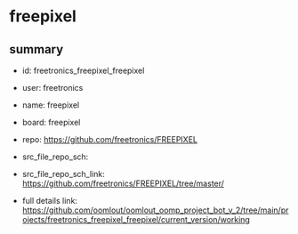 # freepixel
 
## summary 
* id: freetronics_freepixel_freepixel
* user: freetronics
* name: freepixel
* board: freepixel
* repo: https://github.com/freetronics/FREEPIXEL



* src_file_repo_sch: 
* src_file_repo_sch_link: https://github.com/freetronics/FREEPIXEL/tree/master/
* full details link: https://github.com/oomlout/oomlout_oomp_project_bot_v_2/tree/main/projects/freetronics_freepixel_freepixel/current_version/working  






